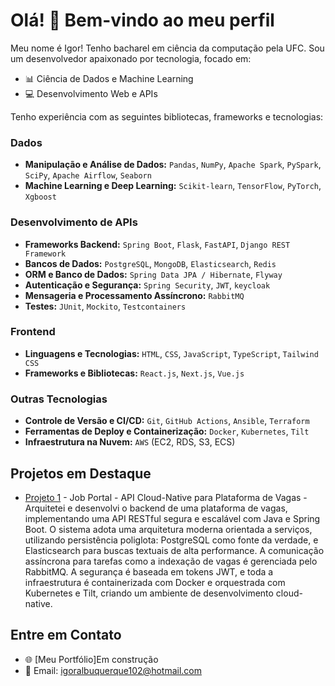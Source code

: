 # Olá! 👋 Bem-vindo ao meu perfil

Meu nome é Igor! Tenho bacharel em ciência da computação pela UFC. Sou um desenvolvedor apaixonado por tecnologia, focado em:

- 📊 Ciência de Dados e Machine Learning
- 💻 Desenvolvimento Web e APIs

Tenho experiência com as seguintes bibliotecas, frameworks e tecnologias:
### **Dados**
- **Manipulação e Análise de Dados:** `Pandas`, `NumPy`, `Apache Spark`, `PySpark`, `SciPy`, `Apache Airflow`, `Seaborn`
- **Machine Learning e Deep Learning:** `Scikit-learn`, `TensorFlow`, `PyTorch`, `Xgboost`

### **Desenvolvimento de APIs**
- **Frameworks Backend:** `Spring Boot`, `Flask`, `FastAPI`, `Django REST Framework`
- **Bancos de Dados:** `PostgreSQL`, `MongoDB`, `Elasticsearch`, `Redis`
- **ORM e Banco de Dados:** `Spring Data JPA / Hibernate`, `Flyway`
- **Autenticação e Segurança:** `Spring Security`, `JWT`, `keycloak`
- **Mensageria e Processamento Assíncrono:** `RabbitMQ`
- **Testes:** `JUnit`, `Mockito`, `Testcontainers`

### **Frontend**
- **Linguagens e Tecnologias:** `HTML`, `CSS`, `JavaScript`, `TypeScript`, `Tailwind CSS`
- **Frameworks e Bibliotecas:** `React.js`, `Next.js`, `Vue.js`

### **Outras Tecnologias**
- **Controle de Versão e CI/CD:** `Git`, `GitHub Actions`, `Ansible`, `Terraform`  
- **Ferramentas de Deploy e Containerização:** `Docker`, `Kubernetes`, `Tilt`
- **Infraestrutura na Nuvem:** `AWS` (EC2, RDS, S3, ECS)

## Projetos em Destaque

- [Projeto 1](https://github.com/IgorAlanAlbuquerque/java-job-portal) - Job Portal - API Cloud-Native para Plataforma de Vagas - Arquitetei e desenvolvi o backend de uma plataforma de vagas, implementando uma API RESTful segura e escalável com Java e Spring Boot. O sistema adota uma arquitetura moderna orientada a serviços, utilizando persistência poliglota: PostgreSQL como fonte da verdade, e Elasticsearch para buscas textuais de alta performance. A comunicação assíncrona para tarefas como a indexação de vagas é gerenciada pelo RabbitMQ. A segurança é baseada em tokens JWT, e toda a infraestrutura é containerizada com Docker e orquestrada com Kubernetes e Tilt, criando um ambiente de desenvolvimento cloud-native.

## Entre em Contato
- 🌐 [Meu Portfólio]Em construção
- 📧 Email: igoralbuquerque102@hotmail.com
